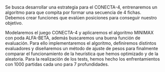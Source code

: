 Se busca desarrollar una estrategia para el CONECTA-4, entrenaremos un algoritmo para que compita por formar una secuencia de 4 fichas. Debemos crear funciones que evalúen posiciones para conseguir nuestro objetivo.

Modelaremos el juego CONECTA-4 y aplicaremos el algoritmo MINIMAX con poda ALFA-BETA, además buscaremos una buena función de evaluación. Para ello implementaremos el algoritmo, definiremos distintos evaluadores y diseñaremos un método de ajuste de pesos para finalmente comparar el funcionamiento de la heurística que hemos optimizado y de la aleatoria. Para la realización de los tests, hemos hecho los enfrentamientos con 1000 partidas cada uno para 7 profundidades.
